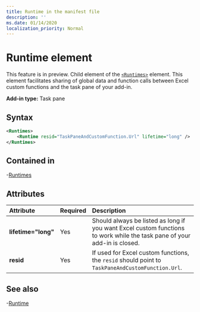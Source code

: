 ```yaml
---
title: Runtime in the manifest file
description: ''
ms.date: 01/14/2020
localization_priority: Normal
---
```


# Runtime element

This feature is in preview. Child element of the [`<Runtimes>`](runtime.md) element. This element facilitates sharing of global data and function calls between Excel custom functions and the task pane of your add-in.

**Add-in type:** Task pane

## Syntax

```XML
<Runtimes>
    <Runtime resid="TaskPaneAndCustomFunction.Url" lifetime="long" />
</Runtimes>
```

## Contained in

-[Runtimes](runtimes.md)

## Attributes

|  Attribute  |  Required  |  Description  |
|:-----|:-----|:-----|
|  **lifetime="long"**  |  Yes  | Should always be listed as long if you want Excel custom functions to work while the task pane of your add-in is closed. |
|  **resid**  |  Yes  | If used for Excel custom functions, the `resid` should point to `TaskPaneAndCustomFunction.Url`. |

## See also

-[Runtime](runtime.md)
